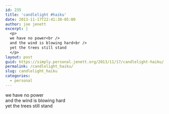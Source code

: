 ```yaml
---
id: 235
title: 'candlelight #haiku'
date: 2013-11-17T22:41:38-05:00
author: joe jenett
excerpt: |
  <p>
  we have no power<br />
  and the wind is blowing hard<br />
  yet the trees still stand
  </p>
layout: post
guid: https://simply.personal.jenett.org/2013/11/17/candlelight-haiku/
permalink: /candlelight_haiku/
slug: candlelight_haiku
categories:
  - personal
---
```

we have no power  
and the wind is blowing hard  
yet the trees still stand